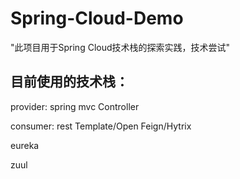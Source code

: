 # Spring-Cloud-Demo

  "此项目用于Spring Cloud技术栈的探索实践，技术尝试"

## 目前使用的技术栈：

  provider: spring mvc Controller

  consumer: rest Template/Open Feign/Hytrix
  
  eureka
  
  zuul
